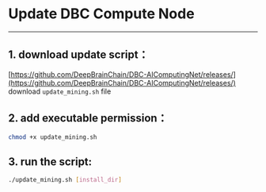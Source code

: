 # Update DBC Compute Node

---

## 1. download update script：

[https://github.com/DeepBrainChain/DBC-AIComputingNet/releases/](https://github.com/DeepBrainChain/DBC-AIComputingNet/releases/) download `update_mining.sh` file

## 2. add executable permission：

```bash
chmod +x update_mining.sh
```

## 3. run the script:

```bash
./update_mining.sh [install_dir]
```
